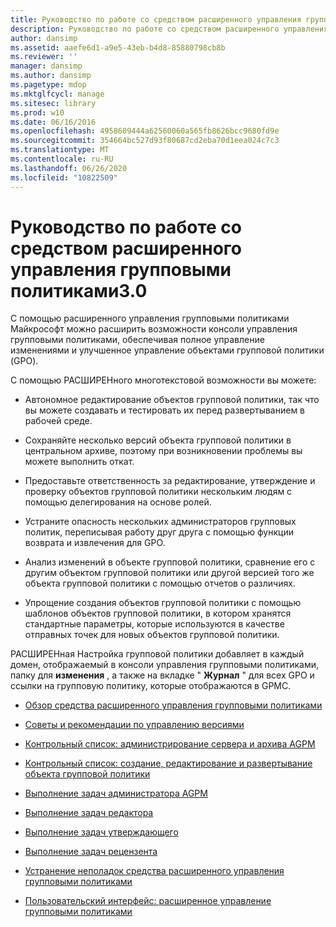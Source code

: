 ```yaml
---
title: Руководство по работе со средством расширенного управления групповыми политиками3.0
description: Руководство по работе со средством расширенного управления групповыми политиками3.0
author: dansimp
ms.assetid: aaefe6d1-a9e5-43eb-b4d8-85880798cb8b
ms.reviewer: ''
manager: dansimp
ms.author: dansimp
ms.pagetype: mdop
ms.mktglfcycl: manage
ms.sitesec: library
ms.prod: w10
ms.date: 06/16/2016
ms.openlocfilehash: 4958609444a62560060a565fb8626bcc9680fd9e
ms.sourcegitcommit: 354664bc527d93f80687cd2eba70d1eea024c7c3
ms.translationtype: MT
ms.contentlocale: ru-RU
ms.lasthandoff: 06/26/2020
ms.locfileid: "10822509"
---
```

# Руководство по работе со средством расширенного управления групповыми политиками3.0


С помощью расширенного управления групповыми политиками Майкрософт можно расширить возможности консоли управления групповыми политиками, обеспечивая полное управление изменениями и улучшенное управление объектами групповой политики (GPO).

С помощью РАСШИРЕНного многотекстовой возможности вы можете:

-   Автономное редактирование объектов групповой политики, так что вы можете создавать и тестировать их перед развертыванием в рабочей среде.

-   Сохраняйте несколько версий объекта групповой политики в центральном архиве, поэтому при возникновении проблемы вы можете выполнить откат.

-   Предоставьте ответственность за редактирование, утверждение и проверку объектов групповой политики нескольким людям с помощью делегирования на основе ролей.

-   Устраните опасность нескольких администраторов групповых политик, переписывая работу друг друга с помощью функции возврата и извлечения для GPO.

-   Анализ изменений в объекте групповой политики, сравнение его с другим объектом групповой политики или другой версией того же объекта групповой политики с помощью отчетов о различиях.

-   Упрощение создания объектов групповой политики с помощью шаблонов объектов групповой политики, в котором хранятся стандартные параметры, которые используются в качестве отправных точек для новых объектов групповой политики.

РАСШИРЕНная Настройка групповой политики добавляет в каждый домен, отображаемый в консоли управления групповыми политиками, папку для **изменения** , а также на вкладке " **Журнал** " для всех GPO и ссылки на групповую политику, которые отображаются в GPMC.

-   [Обзор средства расширенного управления групповыми политиками](overview-of-advanced-group-policy-management-agpm30ops.md)

-   [Советы и рекомендации по управлению версиями](best-practices-for-version-control.md)

-   [Контрольный список: администрирование сервера и архива AGPM](checklist-administer-the-agpm-server-and-archive.md)

-   [Контрольный список: создание, редактирование и развертывание объекта групповой политики](checklist-create-edit-and-deploy-a-gpo-agpm30ops.md)

-   [Выполнение задач администратора AGPM](performing-agpm-administrator-tasks-agpm30ops.md)

-   [Выполнение задач редактора](performing-editor-tasks-agpm30ops.md)

-   [Выполнение задач утверждающего](performing-approver-tasks-agpm30ops.md)

-   [Выполнение задач рецензента](performing-reviewer-tasks-agpm30ops.md)

-   [Устранение неполадок средства расширенного управления групповыми политиками](troubleshooting-advanced-group-policy-management-agpm30ops.md)

-   [Пользовательский интерфейс: расширенное управление групповыми политиками](user-interface-advanced-group-policy-management-agpm30ops.md)

 

 





